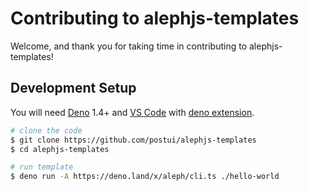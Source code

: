 # Contributing to alephjs-templates

Welcome, and thank you for taking time in contributing to alephjs-templates!

## Development Setup

You will need [Deno](https://deno.land/) 1.4+ and [VS Code](https://code.visualstudio.com/) with [deno extension](https://marketplace.visualstudio.com/items?itemName=denoland.vscode-deno).

```bash
# clone the code
$ git clone https://github.com/postui/alephjs-templates
$ cd alephjs-templates

# run template
$ deno run -A https://deno.land/x/aleph/cli.ts ./hello-world
```
